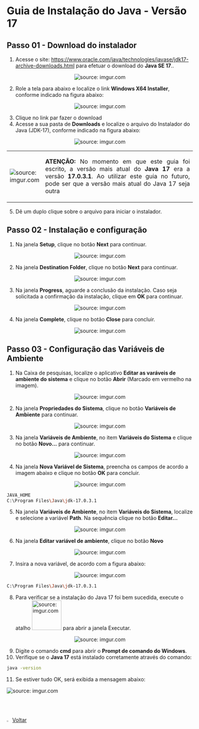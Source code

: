 ﻿<h1>Guia de Instalação do Java - Versão 17</h1>

<h2>Passo 01 - Download do instalador</h2>

1) Acesse o site: https://www.oracle.com/java/technologies/javase/jdk17-archive-downloads.html para efetuar o download do **Java SE 17**..

<div align="center"><img src="https://i.imgur.com/QSYo1Ee.png?1" title="source: imgur.com" /></div>

2) Role a tela para abaixo e localize o link **Windows X64 Installer**, conforme indicado na figura abaixo:

<div align="center"><img src="https://i.imgur.com/hc8Y5G4.png" title="source: imgur.com" /></div>

3. Clique no link par fazer o download
4. Acesse a sua pasta de **Downloads** e localize o arquivo do Instalador do Java (JDK-17), conforme indicado na figura abaixo:

<div align="center"><img src="https://i.imgur.com/1X9OKMw.png" title="source: imgur.com" /></div>

<table width="100%">
    <tr>
    	<td width="10%" valign="middle"><img src="https://i.imgur.com/hOgWvSc.png" title="source: imgur.com"/></td>
        <td width="90%" valign="middle"><p align="justify"> <b>ATENÇÃO:</b> No momento em que este guia foi escrito, a versão mais atual do <b>Java 17</b> era a versão <b>17.0.3.1</b>. Ao utilizar este guia no futuro, pode ser que a versão mais atual do Java 17 seja outra</p></td>
    </tr>
</table>

5. Dê um duplo clique sobre o arquivo para iniciar o instalador.


<h2>Passo 02 - Instalação e configuração</h2>

1. Na janela **Setup**, clique no botão **Next** para continuar.

<div align="center"><img src="https://i.imgur.com/VRZ52v1.png" title="source: imgur.com" /></div>

2. Na janela **Destination Folder**, clique no botão **Next** para continuar.

<div align="center"><img src="https://i.imgur.com/rwVb6MO.png" title="source: imgur.com" /></div>

3. Na janela **Progress**, aguarde a conclusão da instalação. Caso seja solicitada a confirmação da instalação, clique em **OK** para continuar.

<div align="center"><img src="https://i.imgur.com/oYFXvrt.png" title="source: imgur.com" /></div>

4. Na janela **Complete**, clique no botão **Close** para concluir.

<div align="center"><img src="https://i.imgur.com/wv29AE4.png" title="source: imgur.com" /></div>

<h2>Passo 03 - Configuração das Variáveis de Ambiente</h2>

1. Na Caixa de pesquisas, localize o aplicativo **Editar as varáveis de ambiente do sistema** e clique no botão **Abrir** (Marcado em vermelho na imagem).

<div align="center"><img src="https://i.imgur.com/GDGZC7F.png" title="source: imgur.com" /></div>

2. Na janela **Propriedades do Sistema**, clique no botão **Variáveis de Ambiente** para continuar.

<div align="center"><img src="https://i.imgur.com/fQ8eGZg.png" title="source: imgur.com" /></div>

3. Na janela **Variáveis de Ambiente**, no item **Variáveis do Sistema** e clique no botão **Novo...** para continuar.

<div align="center"><img src="https://i.imgur.com/AhnYtXk.png" title="source: imgur.com" /></div>

4. Na janela **Nova Variável de Sistema**, preencha os campos de acordo a imagem abaixo e clique no botão **OK** para concluir.

<div align="center"><img src="https://i.imgur.com/SHn94A4.png" title="source: imgur.com" /></div>

```bash
JAVA_HOME
C:\Program Files\Java\jdk-17.0.3.1
```

5. Na janela **Variáveis de Ambiente**, no item **Variáveis do Sistema**, localize e selecione a variável **Path**. Na sequência clique no botão **Editar...**

<div align="center"><img src="https://i.imgur.com/AKAyetx.png" title="source: imgur.com" /></div>

6. Na janela **Editar variável de ambiente**, clique no botão **Novo**

<div align="center"><img src="https://i.imgur.com/QItxQVO.png" title="source: imgur.com" /></div>

7. Insira a nova variável, de acordo com a figura abaixo:

<div align="center"><img src="https://i.imgur.com/sYNYuEM.png" title="source: imgur.com" /></div>

```bash
C:\Program Files\Java\jdk-17.0.3.1
```

8. Para verificar se a instalação do Java 17 foi bem sucedida, execute o atalho <img width="80" src="https://i.imgur.com/JpqKaVh.png" title="source: imgur.com" /> para abrir a janela Executar.

<div align="center"><img src="https://i.imgur.com/xj8I3W3.png" title="source: imgur.com" /></div>

9. Digite o comando **cmd** para abrir o **Prompt de comando do Windows**.
10. Verifique se o **Java 17** está instalado corretamente através do comando:

```bash
java -version
```
11. Se estiver tudo OK, será exibida a mensagem abaixo:

<div align="left"><img src="https://i.imgur.com/7YpGPDy.png" title="source: imgur.com" /></div>

<br /><br />

<div align="left"><a href="README.md"><img src="https://i.imgur.com/XMgF3gl.png" title="source: imgur.com" width="3%"/>Voltar</a></div>
